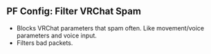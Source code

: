 ## PF Config: Filter VRChat Spam

- Blocks VRChat parameters that spam often. Like movement/voice parameters and voice input.
- Filters bad packets.